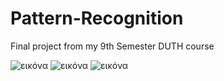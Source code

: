 # Pattern-Recognition
Final project from my 9th Semester DUTH course

![εικόνα](https://user-images.githubusercontent.com/57570191/179571656-21c4b117-a241-489d-adc6-52b4a07d9479.png)
![εικόνα](https://user-images.githubusercontent.com/57570191/179571736-0ad43508-5d1a-4bd7-8a96-7768f9e2c4c7.png)
![εικόνα](https://user-images.githubusercontent.com/57570191/179571879-34b44626-1291-4daf-9e54-aaee36820443.png)


